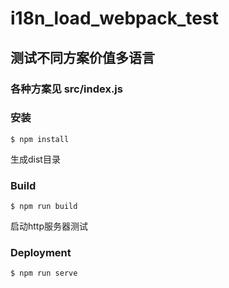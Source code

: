 # i18n_load_webpack_test
## 测试不同方案价值多语言

### 各种方案见 src/index.js
### 安装

```
$ npm install
```

生成dist目录

### Build

```
$ npm run build
```

启动http服务器测试

### Deployment
```
$ npm run serve
```